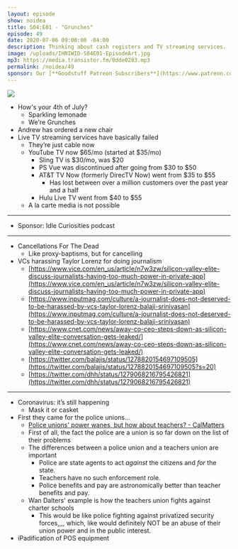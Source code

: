 ```yaml
---
layout: episode
show: noidea
title: S04:E01 - "Grunches"
episode: 49
date: 2020-07-06 09:00:00 -04:00
description: Thinking about cash registers and TV streaming services.
image: /uploads/IHNIWID-S04E01-EpisodeArt.jpg
mp3: https://media.transistor.fm/0dde0283.mp3
permalink: /noidea/49
sponsor: Our [**Goodstuff Patreon Subscribers**](https://www.patreon.com/goodstuff "Goodstuff on Patreon") and listeners just like you! Support your favorite podcasts directly to get exclusive unedited episodes and more.
---
```


![](/uploads/IHNIWID-S04E01-EpisodeArt.jpg)

- How's your 4th of July?
    - Sparkling lemonade
    - We're Grunches
- Andrew has ordered a new chair
- Live TV streaming services have basically failed
    - They’re just cable now
    - YouTube TV now $65/mo (started at $35/mo)
        - Sling TV is $30/mo, was $20
        - PS Vue was discontinued after going from $30 to $50
        - AT&T TV Now (formerly DirecTV Now) went from $35 to $55
            - Has lost between over a million customers over the past year and a half
        - Hulu Live TV went from $40 to $55
    - A la carte media is not possible

---

- Sponsor: Idle Curiosities podcast

---

- Cancellations For The Dead
    - Like proxy-baptisms, but for cancelling
- VCs harassing Taylor Lorenz for doing journalism
    - [https://www.vice.com/en_us/article/n7w3zw/silicon-valley-elite-discuss-journalists-having-too-much-power-in-private-app](https://www.vice.com/en_us/article/n7w3zw/silicon-valley-elite-discuss-journalists-having-too-much-power-in-private-app)
    - [https://www.inputmag.com/culture/a-journalist-does-not-deserved-to-be-harassed-by-vcs-taylor-lorenz-balaji-srinivasan](https://www.inputmag.com/culture/a-journalist-does-not-deserved-to-be-harassed-by-vcs-taylor-lorenz-balaji-srinivasan)
    - [https://www.cnet.com/news/away-co-ceo-steps-down-as-silicon-valley-elite-conversation-gets-leaked/](https://www.cnet.com/news/away-co-ceo-steps-down-as-silicon-valley-elite-conversation-gets-leaked/)
    - [https://twitter.com/balajis/status/1278820154697109505](https://twitter.com/balajis/status/1278820154697109505?s=20)
    - [https://twitter.com/dhh/status/1279068216795426821](https://twitter.com/dhh/status/1279068216795426821)

---

- Coronavirus: it’s still happening
    - Mask it or casket
- First they came for the police unions...
    - [Police unions' power wanes, but how about teachers? - CalMatters](https://calmatters.org/commentary/dan-walters/2020/07/california-police-unions-power-teachers/?utm_source=CalMatters%20Newsletters&utm_campaign=5cf5133ab0-WHATMATTERS_NEWSLETTER&utm_medium=email&utm_term=0_faa7be558d-5cf5133ab0-150232425&mc_cid=5cf5133ab0&mc_eid=ec16640261)
    - First of all, the fact the police are a union is so far down on the list of their problems
    - The differences between a police union and a teachers union are important
        - Police are state agents to act *against* the citizens and *for* the state.
        - Teachers have no such enforcement role.
        - Police benefits and pay are astronomically better than teacher benefits and pay.
    - Wan Dalters' example is how the teachers union fights against charter schools
        - This would be like police fighting against privatized security forces,,,, which, like would definitely NOT be an abuse of their union power and in the public interest.
- iPadification of POS equipment